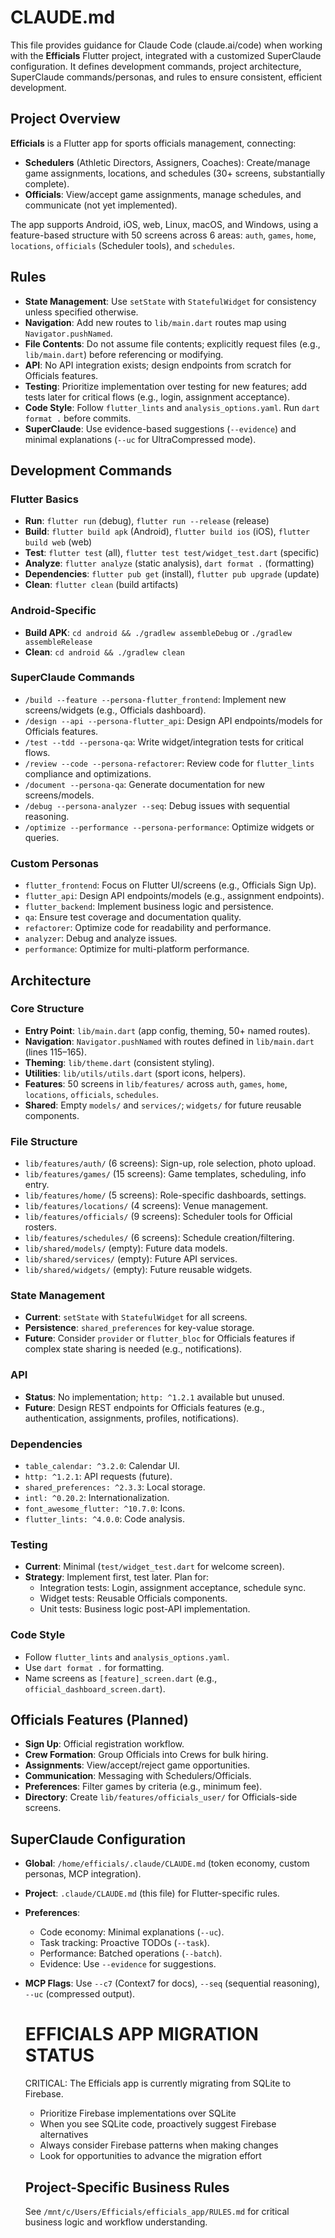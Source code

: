 # CLAUDE.md

This file provides guidance for Claude Code (claude.ai/code) when working with the **Efficials** Flutter project, integrated with a customized SuperClaude configuration. It defines development commands, project architecture, SuperClaude commands/personas, and rules to ensure consistent, efficient development.

## Project Overview

**Efficials** is a Flutter app for sports officials management, connecting:
- **Schedulers** (Athletic Directors, Assigners, Coaches): Create/manage game assignments, locations, and schedules (30+ screens, substantially complete).
- **Officials**: View/accept game assignments, manage schedules, and communicate (not yet implemented).

The app supports Android, iOS, web, Linux, macOS, and Windows, using a feature-based structure with 50 screens across 6 areas: `auth`, `games`, `home`, `locations`, `officials` (Scheduler tools), and `schedules`.

## Rules

- **State Management**: Use `setState` with `StatefulWidget` for consistency unless specified otherwise.
- **Navigation**: Add new routes to `lib/main.dart` routes map using `Navigator.pushNamed`.
- **File Contents**: Do not assume file contents; explicitly request files (e.g., `lib/main.dart`) before referencing or modifying.
- **API**: No API integration exists; design endpoints from scratch for Officials features.
- **Testing**: Prioritize implementation over testing for new features; add tests later for critical flows (e.g., login, assignment acceptance).
- **Code Style**: Follow `flutter_lints` and `analysis_options.yaml`. Run `dart format .` before commits.
- **SuperClaude**: Use evidence-based suggestions (`--evidence`) and minimal explanations (`--uc` for UltraCompressed mode).

## Development Commands

### Flutter Basics
- **Run**: `flutter run` (debug), `flutter run --release` (release)
- **Build**: `flutter build apk` (Android), `flutter build ios` (iOS), `flutter build web` (web)
- **Test**: `flutter test` (all), `flutter test test/widget_test.dart` (specific)
- **Analyze**: `flutter analyze` (static analysis), `dart format .` (formatting)
- **Dependencies**: `flutter pub get` (install), `flutter pub upgrade` (update)
- **Clean**: `flutter clean` (build artifacts)

### Android-Specific
- **Build APK**: `cd android && ./gradlew assembleDebug` or `./gradlew assembleRelease`
- **Clean**: `cd android && ./gradlew clean`

### SuperClaude Commands
- `/build --feature --persona-flutter_frontend`: Implement new screens/widgets (e.g., Officials dashboard).
- `/design --api --persona-flutter_api`: Design API endpoints/models for Officials features.
- `/test --tdd --persona-qa`: Write widget/integration tests for critical flows.
- `/review --code --persona-refactorer`: Review code for `flutter_lints` compliance and optimizations.
- `/document --persona-qa`: Generate documentation for new screens/models.
- `/debug --persona-analyzer --seq`: Debug issues with sequential reasoning.
- `/optimize --performance --persona-performance`: Optimize widgets or queries.

### Custom Personas
- `flutter_frontend`: Focus on Flutter UI/screens (e.g., Officials Sign Up).
- `flutter_api`: Design API endpoints/models (e.g., assignment endpoints).
- `flutter_backend`: Implement business logic and persistence.
- `qa`: Ensure test coverage and documentation quality.
- `refactorer`: Optimize code for readability and performance.
- `analyzer`: Debug and analyze issues.
- `performance`: Optimize for multi-platform performance.

## Architecture

### Core Structure
- **Entry Point**: `lib/main.dart` (app config, theming, 50+ named routes).
- **Navigation**: `Navigator.pushNamed` with routes defined in `lib/main.dart` (lines 115–165).
- **Theming**: `lib/theme.dart` (consistent styling).
- **Utilities**: `lib/utils/utils.dart` (sport icons, helpers).
- **Features**: 50 screens in `lib/features/` across `auth`, `games`, `home`, `locations`, `officials`, `schedules`.
- **Shared**: Empty `models/` and `services/`; `widgets/` for future reusable components.

### File Structure
- `lib/features/auth/` (6 screens): Sign-up, role selection, photo upload.
- `lib/features/games/` (15 screens): Game templates, scheduling, info entry.
- `lib/features/home/` (5 screens): Role-specific dashboards, settings.
- `lib/features/locations/` (4 screens): Venue management.
- `lib/features/officials/` (9 screens): Scheduler tools for Official rosters.
- `lib/features/schedules/` (6 screens): Schedule creation/filtering.
- `lib/shared/models/` (empty): Future data models.
- `lib/shared/services/` (empty): Future API services.
- `lib/shared/widgets/` (empty): Future reusable widgets.

### State Management
- **Current**: `setState` with `StatefulWidget` for all screens.
- **Persistence**: `shared_preferences` for key-value storage.
- **Future**: Consider `provider` or `flutter_bloc` for Officials features if complex state sharing is needed (e.g., notifications).

### API
- **Status**: No implementation; `http: ^1.2.1` available but unused.
- **Future**: Design REST endpoints for Officials features (e.g., authentication, assignments, profiles, notifications).

### Dependencies
- `table_calendar: ^3.2.0`: Calendar UI.
- `http: ^1.2.1`: API requests (future).
- `shared_preferences: ^2.3.3`: Local storage.
- `intl: ^0.20.2`: Internationalization.
- `font_awesome_flutter: ^10.7.0`: Icons.
- `flutter_lints: ^4.0.0`: Code analysis.

### Testing
- **Current**: Minimal (`test/widget_test.dart` for welcome screen).
- **Strategy**: Implement first, test later. Plan for:
  - Integration tests: Login, assignment acceptance, schedule sync.
  - Widget tests: Reusable Officials components.
  - Unit tests: Business logic post-API implementation.

### Code Style
- Follow `flutter_lints` and `analysis_options.yaml`.
- Use `dart format .` for formatting.
- Name screens as `[feature]_screen.dart` (e.g., `official_dashboard_screen.dart`).

## Officials Features (Planned)
- **Sign Up**: Official registration workflow.
- **Crew Formation**: Group Officials into Crews for bulk hiring.
- **Assignments**: View/accept/reject game opportunities.
- **Communication**: Messaging with Schedulers/Officials.
- **Preferences**: Filter games by criteria (e.g., minimum fee).
- **Directory**: Create `lib/features/officials_user/` for Officials-side screens.

## SuperClaude Configuration
- **Global**: `/home/efficials/.claude/CLAUDE.md` (token economy, custom personas, MCP integration).
- **Project**: `.claude/CLAUDE.md` (this file) for Flutter-specific rules.
- **Preferences**:
  - Code economy: Minimal explanations (`--uc`).
  - Task tracking: Proactive TODOs (`--task`).
  - Performance: Batched operations (`--batch`).
  - Evidence: Use `--evidence` for suggestions.
- **MCP Flags**: Use `--c7` (Context7 for docs), `--seq` (sequential reasoning), `--uc` (compressed output).

  # EFFICIALS APP MIGRATION STATUS
  CRITICAL: The Efficials app is currently migrating from SQLite to Firebase.
  - Prioritize Firebase implementations over SQLite
  - When you see SQLite code, proactively suggest Firebase alternatives
  - Always consider Firebase patterns when making changes
  - Look for opportunities to advance the migration effort

  ## Project-Specific Business Rules
  See `/mnt/c/Users/Efficials/efficials_app/RULES.md` for critical business logic and
  workflow understanding.

  